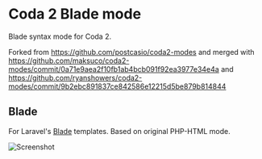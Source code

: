 Coda 2 Blade mode
=================

Blade syntax mode for Coda 2.

Forked from https://github.com/postcasio/coda2-modes and merged with https://github.com/maksuco/coda2-modes/commit/0a71e9aea2f10fb1ab4bcb091f92ea3977e34e4a and https://github.com/ryanshowers/coda2-modes/commit/9b2ebc891837ce842586e12215d5be879b814844

Blade
-----

For Laravel's [Blade](http://laravel.com/docs/views/templating) templates. Based on original PHP-HTML mode.

![Screenshot](http://i.imgur.com/GYQF6eM.png)
